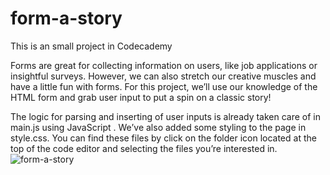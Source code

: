# form-a-story
This is an small project in Codecademy

Forms are great for collecting information on users, like job applications or insightful surveys. However, we can also stretch our creative muscles and have a little fun with forms. For this project, we’ll use our knowledge of the HTML form and grab user input to put a spin on a classic story!

The logic for parsing and inserting of user inputs is already taken care of in main.js using JavaScript . We’ve also added some styling to the page in style.css. You can find these files by click on the folder icon located at the top of the code editor and selecting the files you’re interested in.
![form-a-story](https://user-images.githubusercontent.com/45632981/116747807-c3ff2e00-a9fe-11eb-8355-c65fa2fcc266.png)

